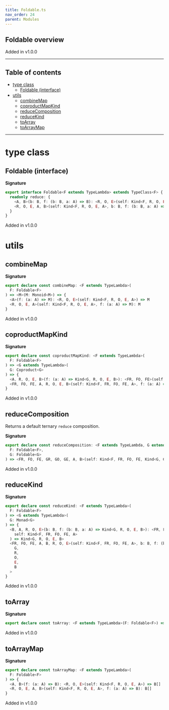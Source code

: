 ```yaml
---
title: Foldable.ts
nav_order: 24
parent: Modules
---
```


## Foldable overview

Added in v1.0.0

---

<h2 class="text-delta">Table of contents</h2>

- [type class](#type-class)
  - [Foldable (interface)](#foldable-interface)
- [utils](#utils)
  - [combineMap](#combinemap)
  - [coproductMapKind](#coproductmapkind)
  - [reduceComposition](#reducecomposition)
  - [reduceKind](#reducekind)
  - [toArray](#toarray)
  - [toArrayMap](#toarraymap)

---

# type class

## Foldable (interface)

**Signature**

```ts
export interface Foldable<F extends TypeLambda> extends TypeClass<F> {
  readonly reduce: {
    <A, B>(b: B, f: (b: B, a: A) => B): <R, O, E>(self: Kind<F, R, O, E, A>) => B
    <R, O, E, A, B>(self: Kind<F, R, O, E, A>, b: B, f: (b: B, a: A) => B): B
  }
}
```

Added in v1.0.0

# utils

## combineMap

**Signature**

```ts
export declare const combineMap: <F extends TypeLambda>(
  F: Foldable<F>
) => <M>(M: Monoid<M>) => {
  <A>(f: (a: A) => M): <R, O, E>(self: Kind<F, R, O, E, A>) => M
  <R, O, E, A>(self: Kind<F, R, O, E, A>, f: (a: A) => M): M
}
```

Added in v1.0.0

## coproductMapKind

**Signature**

```ts
export declare const coproductMapKind: <F extends TypeLambda>(
  F: Foldable<F>
) => <G extends TypeLambda>(
  G: Coproduct<G>
) => {
  <A, R, O, E, B>(f: (a: A) => Kind<G, R, O, E, B>): <FR, FO, FE>(self: Kind<F, FR, FO, FE, A>) => Kind<G, R, O, E, B>
  <FR, FO, FE, A, R, O, E, B>(self: Kind<F, FR, FO, FE, A>, f: (a: A) => Kind<G, R, O, E, B>): Kind<G, R, O, E, B>
}
```

Added in v1.0.0

## reduceComposition

Returns a default ternary `reduce` composition.

**Signature**

```ts
export declare const reduceComposition: <F extends TypeLambda, G extends TypeLambda>(
  F: Foldable<F>,
  G: Foldable<G>
) => <FR, FO, FE, GR, GO, GE, A, B>(self: Kind<F, FR, FO, FE, Kind<G, GR, GO, GE, A>>, b: B, f: (b: B, a: A) => B) => B
```

Added in v1.0.0

## reduceKind

**Signature**

```ts
export declare const reduceKind: <F extends TypeLambda>(
  F: Foldable<F>
) => <G extends TypeLambda>(
  G: Monad<G>
) => {
  <B, A, R, O, E>(b: B, f: (b: B, a: A) => Kind<G, R, O, E, B>): <FR, FO, FE>(
    self: Kind<F, FR, FO, FE, A>
  ) => Kind<G, R, O, E, B>
  <FR, FO, FE, A, B, R, O, E>(self: Kind<F, FR, FO, FE, A>, b: B, f: (b: B, a: A) => Kind<G, R, O, E, B>): Kind<
    G,
    R,
    O,
    E,
    B
  >
}
```

Added in v1.0.0

## toArray

**Signature**

```ts
export declare const toArray: <F extends TypeLambda>(F: Foldable<F>) => <R, O, E, A>(self: Kind<F, R, O, E, A>) => A[]
```

Added in v1.0.0

## toArrayMap

**Signature**

```ts
export declare const toArrayMap: <F extends TypeLambda>(
  F: Foldable<F>
) => {
  <A, B>(f: (a: A) => B): <R, O, E>(self: Kind<F, R, O, E, A>) => B[]
  <R, O, E, A, B>(self: Kind<F, R, O, E, A>, f: (a: A) => B): B[]
}
```

Added in v1.0.0
